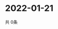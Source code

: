 # 2022-01-21
  共 0条

  <!-- BEGIN -->
  <!-- 最后更新时间Fri Jan 21 2022 17:08:49 GMT+0000 (Coordinated Universal Time) -->
  
  <!-- END -->
  
  